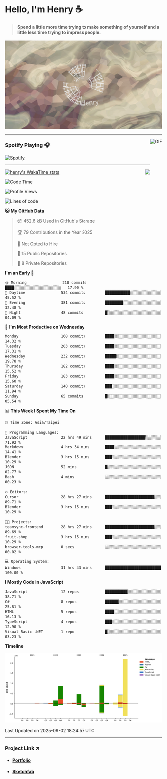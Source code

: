 # Hello, I'm Henry :coffee:

> #### Spend a little more time trying to make something of yourself and a little less time trying to impress people.
 
![](./images/cover.jpg)

---

<img align="right" alt="GIF" height="170px" src="https://media.giphy.com/media/J5B1Y8QZnzXXbLQIBu/giphy.gif" />

### Spotify Playing 🎧

[![Spotify](https://spotify-recently-played-beta.vercel.app/api/spotify)](https://open.spotify.com/user/31uznrpamxhroyd2bt7xchxgnhce)

---

<img align="right" src="https://github-readme-stats.vercel.app/api/top-langs/?username=henry5720&theme=tokyonight&hide_title=false" />

[![henry's WakaTime stats](https://github-readme-stats.vercel.app/api/wakatime?username=@henry5720&layout=compact)](https://github.com/anuraghazra/github-readme-stats)

<!--START_SECTION:waka-->
![Code Time](http://img.shields.io/badge/Code%20Time-339%20hrs%2042%20mins-blue)

![Profile Views](http://img.shields.io/badge/Profile%20Views-5-blue)

![Lines of code](https://img.shields.io/badge/From%20Hello%20World%20I%27ve%20Written-5.3%20million%20lines%20of%20code-blue)

**🐱 My GitHub Data** 

> 📦 452.6 kB Used in GitHub's Storage 
 > 
> 🏆 79 Contributions in the Year 2025
 > 
> 🚫 Not Opted to Hire
 > 
> 📜 15 Public Repositories 
 > 
> 🔑 8 Private Repositories 
 > 
**I'm an Early 🐤** 

```text
🌞 Morning                210 commits         ████░░░░░░░░░░░░░░░░░░░░░   17.90 % 
🌆 Daytime                534 commits         ███████████░░░░░░░░░░░░░░   45.52 % 
🌃 Evening                381 commits         ████████░░░░░░░░░░░░░░░░░   32.48 % 
🌙 Night                  48 commits          █░░░░░░░░░░░░░░░░░░░░░░░░   04.09 % 
```
📅 **I'm Most Productive on Wednesday** 

```text
Monday                   168 commits         ████░░░░░░░░░░░░░░░░░░░░░   14.32 % 
Tuesday                  203 commits         ████░░░░░░░░░░░░░░░░░░░░░   17.31 % 
Wednesday                232 commits         █████░░░░░░░░░░░░░░░░░░░░   19.78 % 
Thursday                 182 commits         ████░░░░░░░░░░░░░░░░░░░░░   15.52 % 
Friday                   183 commits         ████░░░░░░░░░░░░░░░░░░░░░   15.60 % 
Saturday                 140 commits         ███░░░░░░░░░░░░░░░░░░░░░░   11.94 % 
Sunday                   65 commits          █░░░░░░░░░░░░░░░░░░░░░░░░   05.54 % 
```


📊 **This Week I Spent My Time On** 

```text
🕑︎ Time Zone: Asia/Taipei

💬 Programming Languages: 
JavaScript               22 hrs 49 mins      ██████████████████░░░░░░░   71.92 % 
Markdown                 4 hrs 34 mins       ████░░░░░░░░░░░░░░░░░░░░░   14.41 % 
Blender                  3 hrs 15 mins       ███░░░░░░░░░░░░░░░░░░░░░░   10.29 % 
JSON                     52 mins             █░░░░░░░░░░░░░░░░░░░░░░░░   02.77 % 
Bash                     4 mins              ░░░░░░░░░░░░░░░░░░░░░░░░░   00.23 % 

🔥 Editors: 
Cursor                   28 hrs 27 mins      ██████████████████████░░░   89.71 % 
Blender                  3 hrs 15 mins       ███░░░░░░░░░░░░░░░░░░░░░░   10.29 % 

🐱‍💻 Projects: 
teamsync-frontend        28 hrs 27 mins      ██████████████████████░░░   89.69 % 
fruit-shop               3 hrs 15 mins       ███░░░░░░░░░░░░░░░░░░░░░░   10.29 % 
browser-tools-mcp        0 secs              ░░░░░░░░░░░░░░░░░░░░░░░░░   00.02 % 

💻 Operating System: 
Windows                  31 hrs 43 mins      █████████████████████████   100.00 % 
```

**I Mostly Code in JavaScript** 

```text
JavaScript               12 repos            ██████████░░░░░░░░░░░░░░░   38.71 % 
C#                       8 repos             ██████░░░░░░░░░░░░░░░░░░░   25.81 % 
HTML                     5 repos             ████░░░░░░░░░░░░░░░░░░░░░   16.13 % 
TypeScript               4 repos             ███░░░░░░░░░░░░░░░░░░░░░░   12.90 % 
Visual Basic .NET        1 repo              █░░░░░░░░░░░░░░░░░░░░░░░░   03.23 % 
```



**Timeline**

![Lines of Code chart](https://raw.githubusercontent.com/henry5720/henry5720/main/assets/bar_graph.png)


 Last Updated on 2025-09-02 18:24:57 UTC
<!--END_SECTION:waka-->

---

### Project Link ↗️

- #### [Portfolio](https://drive.google.com/file/d/1kb96bzn4Bhdb4pImsUvKz9Oi9cx455D2/view?usp=drivesdk)
- #### [Sketchfab](https://sketchfab.com/henry4294967296/models)

